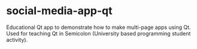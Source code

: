 # social-media-app-qt

Educational Qt app to demonstrate how to make multi-page apps using Qt. Used for teaching Qt in Semicolon (University based programming student activity).
